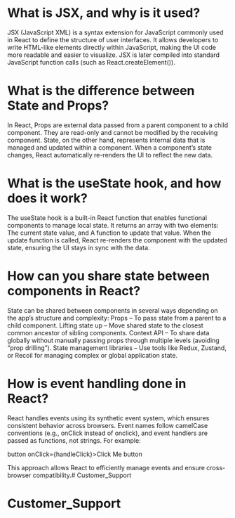 
# What is JSX, and why is it used?

JSX (JavaScript XML) is a syntax extension for JavaScript commonly used in React to define the structure of user interfaces. It allows developers to write HTML-like elements directly within JavaScript, making the UI code more readable and easier to visualize. JSX is later compiled into standard JavaScript function calls (such as React.createElement()).

# What is the difference between State and Props?

In React, Props are external data passed from a parent component to a child component. They are read-only and cannot be modified by the receiving component.
State, on the other hand, represents internal data that is managed and updated within a component. When a component’s state changes, React automatically re-renders the UI to reflect the new data.

# What is the useState hook, and how does it work?

The useState hook is a built-in React function that enables functional components to manage local state. It returns an array with two elements:
The current state value, and
A function to update that value.
When the update function is called, React re-renders the component with the updated state, ensuring the UI stays in sync with the data.

# How can you share state between components in React?

State can be shared between components in several ways depending on the app’s structure and complexity:
Props – To pass state from a parent to a child component.
Lifting state up – Move shared state to the closest common ancestor of sibling components.
Context API – To share data globally without manually passing props through multiple levels (avoiding “prop drilling”).
State management libraries – Use tools like Redux, Zustand, or Recoil for managing complex or global application state.

# How is event handling done in React?

React handles events using its synthetic event system, which ensures consistent behavior across browsers. Event names follow camelCase conventions (e.g., onClick instead of onclick), and event handlers are passed as functions, not strings. For example:
 
button onClick={handleClick}>Click Me button


This approach allows React to efficiently manage events and ensure cross-browser compatibility.# Customer_Support
# Customer_Support
